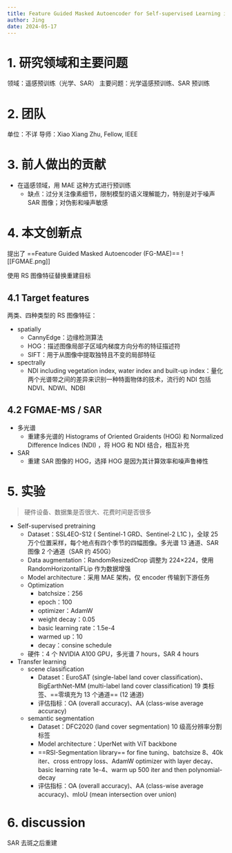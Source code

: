 ```yaml
---
title: Feature Guided Masked Autoencoder for Self-supervised Learning in Remote Sensing
author: Jing
date: 2024-05-17
---
```

# 1. 研究领域和主要问题
领域：遥感预训练（光学、SAR）
主要问题：光学遥感预训练、SAR 预训练
# 2. 团队
单位：不详
导师：Xiao Xiang Zhu, Fellow, IEEE
# 3. 前人做出的贡献
- 在遥感领域，用 MAE 这种方式进行预训练
	- 缺点：过分关注像素细节，限制模型的语义理解能力，特别是对于噪声 SAR 图像；对伪影和噪声敏感
# 4. 本文创新点
提出了 ==Feature Guided Masked Autoencoder (FG-MAE)==
![[FGMAE.png]]

使用 RS 图像特征替换重建目标
## 4.1 Target features
两类、四种类型的 RS 图像特征：
- spatially
	- CannyEdge：边缘检测算法
	- HOG：描述图像局部子区域内梯度方向分布的特征描述符
	- SIFT：用于从图像中提取独特且不变的局部特征
- spectrally
	- NDI including vegetation index, water index and built-up index：量化两个光谱带之间的差异来识别一种特面物体的技术，流行的 NDI 包括 NDVI、NDWI、NDBI
## 4.2 FGMAE-MS / SAR
- 多光谱
	- 重建多光谱的 Histograms of Oriented Graidents (HOG) 和 Normalized Difference Indices (NDI) ，将 HOG 和 NDI 结合，相互补充
- SAR
	- 重建 SAR 图像的 HOG，选择 HOG 是因为其计算效率和噪声鲁棒性
# 5. 实验
> 硬件设备、数据集是否很大、花费时间是否很多
- Self-supervised pretraining
	- Dataset：SSL4EO-S12 ( Sentinel-1 GRD、Sentinel-2 L1C )，全球 25 万个位置采样，每个地点有四个季节的四幅图像。多光谱 13 通道、SAR 图像 2 个通道（SAR 约 450G）
	- Data augmentation：RandomResizedCrop 调整为 224×224，使用 RandomHorizo​​ntalFLip 作为数据增强
	- Model architecture：采用 MAE 架构，仅 encoder 传输到下游任务
	- Optimization
		- batchsize：256
		- epoch：100
		- optimizer：AdamW
		- weight decay：0.05
		- basic learning rate：1.5e-4
		- warmed up：10
		- decay：consine schedule
	- 硬件：4 个 NVIDIA A100 GPU，多光谱 7 hours，SAR 4 hours
- Transfer learning 
	- scene classification
		- Dataset：EuroSAT (single-label land cover classification)、BigEarthNet-MM (multi-label land cover classification) 19 类标签、==零填充为 13 个通道== (12 通道)
		- 评估指标：OA (overall accuracy)、AA (class-wise average accuracy)
	- semantic segmentation
		- Dataset：DFC2020 (land cover segmentation) 10 级高分辨率分割标签
		- Model architecture：UperNet with ViT backbone
		- ==RSI-Segmentation library== for fine tuning、batchsize 8、40k iter、cross entropy loss、AdamW optimizer with layer decay、basic learning rate 1e-4、warm up 500 iter and then polynomial-decay
		- 评估指标：OA (overall accuracy)、AA (class-wise average accuracy)、mIoU (mean intersection over union)
# 6. discussion
SAR 去斑之后重建

